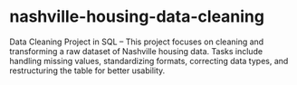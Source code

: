 # nashville-housing-data-cleaning
Data Cleaning Project in SQL – This project focuses on cleaning and transforming a raw dataset of Nashville housing data. Tasks include handling missing values, standardizing formats, correcting data types, and restructuring the table for better usability.
